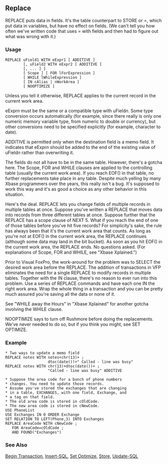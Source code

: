 ## Replace

REPLACE puts data in fields. It's the table counterpart to STORE or =, which put data in variables, but have no effect on fields. (We can't tell you how often we've written code that uses = with fields and then had to figure out what was wrong with it.)

### Usage

```foxpro
REPLACE uField1 WITH eExpr1 [ ADDITIVE ]
        [, uField2 WITH eExpr2 [ ADDITIVE ]
        [, ... ] ]
        [ Scope ] [ FOR lForExpression ]
        [ WHILE lWhileExpression ]
        [ IN cAlias | nWorkArea ]
        [ NOOPTIMIZE ]
```

Unless you tell it otherwise, REPLACE applies to the current record in the current work area.

eExpr*n* must be the same or a compatible type with uField*n*. Some type conversion occurs automatically (for example, since there really is only one numeric memory variable type, from numeric to double or currency), but other conversions need to be specified explicitly (for example, character to date). 

ADDITIVE is permitted only when the destination field is a memo field. It indicates that eExpr*n* should be added to the end of the existing value of uField*n* rather than overwriting it.

The fields do not all have to be in the same table. However, there's a gotcha here. The Scope, FOR and WHILE clauses are applied to the controlling table (usually the current work area). If you reach EOF() in that table, no further replacements take place in any table. Despite much yelling by many Xbase programmers over the years, this really isn't a bug. It's supposed to work this way and it's as good a choice as any other behavior in this situation. 

Here's the deal. REPLACE lets you change fields of multiple records in multiple tables at once. Suppose you've written a REPLACE that moves data into records from three different tables at once. Suppose further that the REPLACE has a scope clause of NEXT 5. What if you reach the end of one of those tables before you've hit five records? For simplicity's sake, the rule has always been that it's the current work area that counts. As long as you're not at EOF() in the current work area, the REPLACE continues (although some data may land in the bit bucket). As soon as you hit EOF() in the current work area, the REPLACE ends. No questions asked. (For explanations of Scope, FOR and WHILE, see "Xbase Xplained.")

Prior to Visual FoxPro, the work-around for the problem was to SELECT the desired work area before the REPLACE. The addition of transactions in VFP eliminates the need for a single REPLACE to modify records in multiple tables. Together with the IN clause, there's no reason to ever run into this problem. Use a series of REPLACE commands and have each one IN the right work area. Wrap the whole thing in a transaction and you can be pretty much assured you're saving all the data or none of it.

See "WHILE away the Hours" in "Xbase Xplained" for another gotcha involving the WHILE clause. 

NOOPTIMIZE says to turn off Rushmore before doing the replacements. We've never needed to do so, but if you think you might, see SET OPTIMIZE.

### Example

```foxpro
* Two ways to update a memo field
REPLACE notes WITH notes+chr(13)+ ;
                   dtoc(date())+" Called - line was busy"
REPLACE notes WITH chr(13)+dtoc(date())+ ;
                   "Called - line was busy" ADDITIVE

* Suppose the area code for a bunch of phone numbers
* changes. You need to update those records.
* Assume you've stored the exchanges that are changing
* in a table, EXCHANGES, with one field, Exchange, and
* a tag on that field.
* The old area code is stored in cOldCode.
* The new area code is stored in cNewCode.
USE PhoneList
USE Exchanges IN 0 ORDER Exchange
SET RELATION TO LEFT(Phone,3) INTO Exchanges
REPLACE AreaCode WITH cNewCode ;
   FOR AreaCode=cOldCode ;
   AND FOUND("Exchanges")
```
### See Also

[Begin Transaction](s4g336.md), [Insert-SQL](s4g080.md), [Set Optimize](s4g095.md), [Store](s4g209.md), [Update-SQL](s4g412.md)